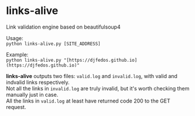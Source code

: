 # links-alive
Link validation engine based on beautifulsoup4

Usage:  
`python links-alive.py [SITE_ADDRESS]`

Example:  
`python links-alive.py "[https://djfedos.github.io](https://djfedos.github.io)"`

**links-alive** outputs two files: `valid.log` and `invalid.log`, with valid and indvalid links respectively.  
Not all the links in `invalid.log` are truly invalid, but it's worth checking them manually just in case.  
All the links in `valid.log` at least have returned code 200 to the GET request.
